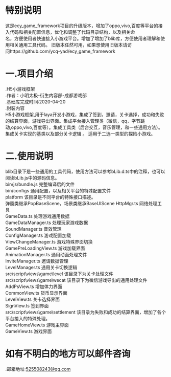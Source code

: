 # 特别说明  
这是ecy_game_framework项目的升级版本，增加了oppo,vivo,百度等平台的接入代码和相关配置信息，优化和调整了代码目录结构，以及相关命  
名，方便使用者快速接入小游戏平台。增加了增加了blib库，方便使用者理解和使用相关通用工具代码。 旧版本任然可用，如果想使用旧版本请访  
问https://github.com/ycq-yad/ecy_game_framework
# 一.项目介绍
.H5小游戏框架  
.作者：小明太极-衍生内容部-成都游戏部  
.基础库完成时间:2020-04-20  
.封装内容  
     H5小游戏框架,用于laya开发小游戏，集成了签到，邀请，关卡选择，成功和失败的结算界面，游戏导出界面。集成平台接入管理类（微信，qq，字节跳动,oppo,vivo,百度等）。集成工具类（后台交互，音乐管理，和一些通用方法）。集成关卡实现的基类以及部分关卡逻辑 。  适用于二选一类型的探险小游戏。
   
# 二.使用说明 
  blib目录下是一些通用的工具代码，使用方法可以参考bLib.d.ts中的注释，也可以阅读bLib.js中的源码信息。  
  bin/js/bundle.js   完整编译后的文件  
  bin/configs		 通用配置，以及相关平台的特殊配置文件  
  platform			 该目录是不同平台的特殊接口描述。  
  弹窗类继承PopBaseScene，场景类继承BaseUIScene
  HttpMgr.ts   网络处理工具  
  GameData.ts  处理游戏通用数据  
  GameDataManager.ts 处理玩家游戏数据  
  SoundManager.ts   音效管理  
  ConfigManager.ts  游戏配置加载  
  ViewChangeManager.ts 游戏特殊界面切换  
  GamePreLoadingView.ts 游戏加载界面  
  AnimationManager.ts  通用动画处理文件  
  InviteManager.ts  邀请数据管理  
  LevelManager.ts   通用关卡切换逻辑  
  src\script\views\game\level 该目录下为关卡处理文件  
  src\script\views\game\wecat 该目录下为微信游戏导出的通用处理文件  
  AddPsView.ts 增加体力界面  
  CommonView.ts 货币显示界面  
  LevelView.ts 关卡选择界面  
  SignView.ts 签到界面  
  src\script\views\game\settlement 该目录为失败和成功的结算界面，增加了各个平台接入的特殊处理。  
  GameHomeView.ts 游戏主界面  
  GameView.ts 游戏界面  
  
 # 如有不明白的地方可以邮件咨询  
   .邮箱地址:525508243@qq.com  
   
  
  

